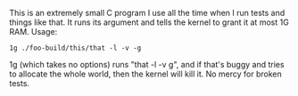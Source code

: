 This is an extremely small C program I use all the time when I run tests
and things like that. It runs its argument and tells the kernel to grant
it at most 1G RAM. Usage:

    1g ./foo-build/this/that -l -v -g

1g (which takes no options) runs "that -l -v g", and if that's buggy and
tries to allocate the whole world, then the kernel will kill it. No mercy
for broken tests.
